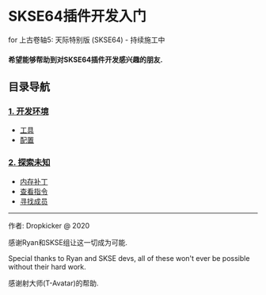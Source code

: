 # SKSE64插件开发入门
for 上古卷轴5: 天际特别版 (SKSE64) - 持续施工中

#### 希望能够帮助到对SKSE64插件开发感兴趣的朋友.

## 目录导航
### [1. 开发环境](/docs/Setup.md)
* [工具](/docs/Setup.md#工具)
* [配置](/docs/Setup.md#配置)

### [2. 探索未知](/docs/ToUnknown.md)
* [内存补丁](/docs/ToUnknown.md#定位指针)
* [查看指令](/docs/ToUnknown.md#查看指令)
* [寻找成员](/docs/ToUnknown.md#寻找成员)

***

作者: Dropkicker @ 2020

感谢Ryan和SKSE组让这一切成为可能.

Special thanks to Ryan and SKSE devs, all of these won't ever be possible without their hard work.

感谢射大师(T-Avatar)的帮助.